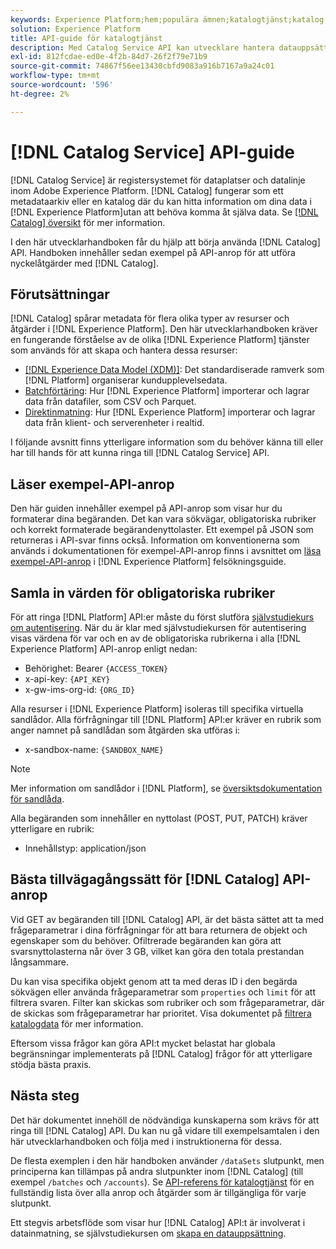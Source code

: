 ```yaml
---
keywords: Experience Platform;hem;populära ämnen;katalogtjänst;katalog;katalogtjänst;katalog
solution: Experience Platform
title: API-guide för katalogtjänst
description: Med Catalog Service API kan utvecklare hantera datauppsättningsmetadata i Adobe Experience Platform. Följ den här användarhandboken om du vill lära dig hur du utför viktiga åtgärder med API:t.
exl-id: 812fcdae-ed0e-4f2b-84d7-26f2f79e71b9
source-git-commit: 74867f56ee13430cbfd9083a916b7167a9a24c01
workflow-type: tm+mt
source-wordcount: '596'
ht-degree: 2%

---
```


# [!DNL Catalog Service] API-guide

[!DNL Catalog Service] är registersystemet för dataplatser och datalinje inom Adobe Experience Platform. [!DNL Catalog] fungerar som ett metadataarkiv eller en katalog där du kan hitta information om dina data i [!DNL Experience Platform]utan att behöva komma åt själva data. Se [[!DNL Catalog] översikt](../home.md) för mer information.

I den här utvecklarhandboken får du hjälp att börja använda [!DNL Catalog] API. Handboken innehåller sedan exempel på API-anrop för att utföra nyckelåtgärder med [!DNL Catalog].

## Förutsättningar

[!DNL Catalog] spårar metadata för flera olika typer av resurser och åtgärder i [!DNL Experience Platform]. Den här utvecklarhandboken kräver en fungerande förståelse av de olika [!DNL Experience Platform] tjänster som används för att skapa och hantera dessa resurser:

* [[!DNL Experience Data Model (XDM)]](../../xdm/home.md): Det standardiserade ramverk som [!DNL Platform] organiserar kundupplevelsedata.
* [Batchförtäring](../../ingestion/batch-ingestion/overview.md): Hur [!DNL Experience Platform] importerar och lagrar data från datafiler, som CSV och Parquet.
* [Direktinmatning](../../ingestion/streaming-ingestion/overview.md): Hur [!DNL Experience Platform] importerar och lagrar data från klient- och serverenheter i realtid.

I följande avsnitt finns ytterligare information som du behöver känna till eller har till hands för att kunna ringa till [!DNL Catalog Service] API.

## Läser exempel-API-anrop

Den här guiden innehåller exempel på API-anrop som visar hur du formaterar dina begäranden. Det kan vara sökvägar, obligatoriska rubriker och korrekt formaterade begärandenyttolaster. Ett exempel på JSON som returneras i API-svar finns också. Information om konventionerna som används i dokumentationen för exempel-API-anrop finns i avsnittet om [läsa exempel-API-anrop](../../landing/troubleshooting.md#how-do-i-format-an-api-request) i [!DNL Experience Platform] felsökningsguide.

## Samla in värden för obligatoriska rubriker

För att ringa [!DNL Platform] API:er måste du först slutföra [självstudiekurs om autentisering](https://www.adobe.com/go/platform-api-authentication-en). När du är klar med självstudiekursen för autentisering visas värdena för var och en av de obligatoriska rubrikerna i alla [!DNL Experience Platform] API-anrop enligt nedan:

* Behörighet: Bearer `{ACCESS_TOKEN}`
* x-api-key: `{API_KEY}`
* x-gw-ims-org-id: `{ORG_ID}`

Alla resurser i [!DNL Experience Platform] isoleras till specifika virtuella sandlådor. Alla förfrågningar till [!DNL Platform] API:er kräver en rubrik som anger namnet på sandlådan som åtgärden ska utföras i:

* x-sandbox-name: `{SANDBOX_NAME}`

>[!NOTE]
>
>Mer information om sandlådor i [!DNL Platform], se [översiktsdokumentation för sandlåda](../../sandboxes/home.md).

Alla begäranden som innehåller en nyttolast (POST, PUT, PATCH) kräver ytterligare en rubrik:

* Innehållstyp: application/json

## Bästa tillvägagångssätt för [!DNL Catalog] API-anrop

Vid GET av begäranden till [!DNL Catalog] API, är det bästa sättet att ta med frågeparametrar i dina förfrågningar för att bara returnera de objekt och egenskaper som du behöver. Ofiltrerade begäranden kan göra att svarsnyttolasterna når över 3 GB, vilket kan göra den totala prestandan långsammare.

Du kan visa specifika objekt genom att ta med deras ID i den begärda sökvägen eller använda frågeparametrar som `properties` och `limit` för att filtrera svaren. Filter kan skickas som rubriker och som frågeparametrar, där de skickas som frågeparametrar har prioritet. Visa dokumentet på [filtrera katalogdata](filter-data.md) för mer information.

Eftersom vissa frågor kan göra API:t mycket belastat har globala begränsningar implementerats på [!DNL Catalog] frågor för att ytterligare stödja bästa praxis.

## Nästa steg

Det här dokumentet innehöll de nödvändiga kunskaperna som krävs för att ringa till [!DNL Catalog] API. Du kan nu gå vidare till exempelsamtalen i den här utvecklarhandboken och följa med i instruktionerna för dessa.

De flesta exemplen i den här handboken använder `/dataSets` slutpunkt, men principerna kan tillämpas på andra slutpunkter inom [!DNL Catalog] (till exempel `/batches` och `/accounts`). Se [API-referens för katalogtjänst](https://www.adobe.io/experience-platform-apis/references/catalog/) för en fullständig lista över alla anrop och åtgärder som är tillgängliga för varje slutpunkt.

Ett stegvis arbetsflöde som visar hur [!DNL Catalog] API:t är involverat i datainmatning, se självstudiekursen om [skapa en datauppsättning](../datasets/create.md).
